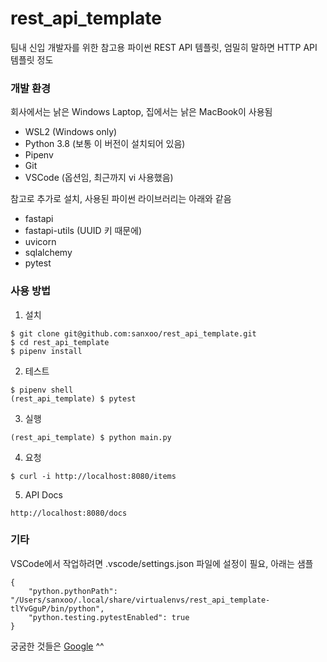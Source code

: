 # rest_api_template
팀내 신입 개발자를 위한 참고용 파이썬 REST API 템플릿, 엄밀히 말하면 HTTP API 템플릿 정도

### 개발 환경
회사에서는 낡은 Windows Laptop, 집에서는 낡은 MacBook이 사용됨
- WSL2 (Windows only)
- Python 3.8 (보통 이 버전이 설치되어 있음)
- Pipenv
- Git
- VSCode (옵션임, 최근까지 vi 사용했음)

참고로 추가로 설치, 사용된 파이썬 라이브러리는 아래와 같음
- fastapi
- fastapi-utils (UUID 키 때문에)
- uvicorn
- sqlalchemy
- pytest

### 사용 방법
1. 설치
```
$ git clone git@github.com:sanxoo/rest_api_template.git
$ cd rest_api_template
$ pipenv install
```
2. 테스트
```
$ pipenv shell
(rest_api_template) $ pytest
```
3. 실행
```
(rest_api_template) $ python main.py
```
4. 요청
```
$ curl -i http://localhost:8080/items
```
5. API Docs
```
http://localhost:8080/docs
```

### 기타
VSCode에서 작업하려면 .vscode/settings.json 파일에 설정이 필요, 아래는 샘플
```
{
    "python.pythonPath": "/Users/sanxoo/.local/share/virtualenvs/rest_api_template-tlYvGguP/bin/python",
    "python.testing.pytestEnabled": true
}
```
궁굼한 것들은 [Google](https://google.com) ^^
